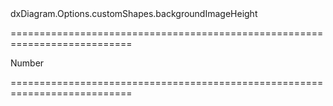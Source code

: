 <!--id-->dxDiagram.Options.customShapes.backgroundImageHeight<!--/id-->
===========================================================================
<!--type-->Number<!--/type-->
===========================================================================

<!--shortDescription-->

<!--/shortDescription-->

<!--fullDescription-->

<!--/fullDescription-->